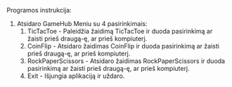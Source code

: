 Programos instrukcija:
1. Atsidaro GameHub Meniu su 4 pasirinkimais:
   1. TicTacToe - Paleidžia žaidimą TicTacToe ir duoda pasirinkimą ar žaisti prieš draugą-ę, ar prieš kompiuterį.
   2. CoinFlip - Atsidaro žaidimas CoinFlip ir duoda pasirinkimą ar žaisti prieš draugą-ę, ar prieš kompiuterį.
   3. RockPaperScissors - Atsidaro žaidimas RockPaperScissors ir duoda pasirinkimą ar žaisti prieš draugą-ę, ar prieš kompiuterį.
   4. Exit - Išjungia aplikaciją ir uždaro.
